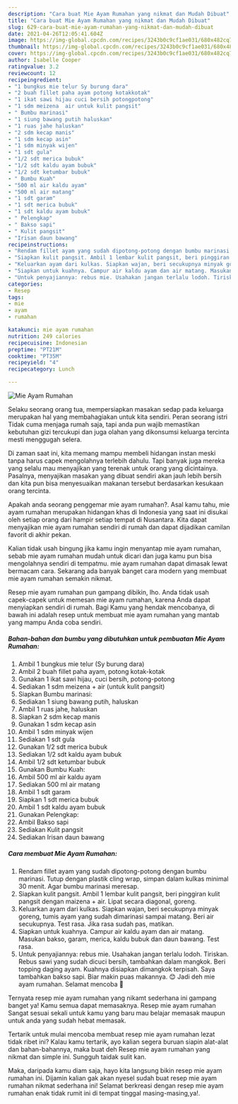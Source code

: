 ```yaml
---
description: "Cara buat Mie Ayam Rumahan yang nikmat dan Mudah Dibuat"
title: "Cara buat Mie Ayam Rumahan yang nikmat dan Mudah Dibuat"
slug: 629-cara-buat-mie-ayam-rumahan-yang-nikmat-dan-mudah-dibuat
date: 2021-04-26T12:05:41.604Z
image: https://img-global.cpcdn.com/recipes/3243b0c9cf1ae031/680x482cq70/mie-ayam-rumahan-foto-resep-utama.jpg
thumbnail: https://img-global.cpcdn.com/recipes/3243b0c9cf1ae031/680x482cq70/mie-ayam-rumahan-foto-resep-utama.jpg
cover: https://img-global.cpcdn.com/recipes/3243b0c9cf1ae031/680x482cq70/mie-ayam-rumahan-foto-resep-utama.jpg
author: Isabelle Cooper
ratingvalue: 3.2
reviewcount: 12
recipeingredient:
- "1 bungkus mie telur Sy burung dara"
- "2 buah fillet paha ayam potong kotakkotak"
- "1 ikat sawi hijau cuci bersih potongpotong"
- "1 sdm meizena  air untuk kulit pangsit"
- " Bumbu marinasi"
- "1 siung bawang putih haluskan"
- "1 ruas jahe haluskan"
- "2 sdm kecap manis"
- "1 sdm kecap asin"
- "1 sdm minyak wijen"
- "1 sdt gula"
- "1/2 sdt merica bubuk"
- "1/2 sdt kaldu ayam bubuk"
- "1/2 sdt ketumbar bubuk"
- " Bumbu Kuah"
- "500 ml air kaldu ayam"
- "500 ml air matang"
- "1 sdt garam"
- "1 sdt merica bubuk"
- "1 sdt kaldu ayam bubuk"
- " Pelengkap"
- " Bakso sapi"
- " Kulit pangsit"
- "Irisan daun bawang"
recipeinstructions:
- "Rendam fillet ayam yang sudah dipotong-potong dengan bumbu marinasi. Tutup dengan plastik cling wrap, simpan dalam kulkas minimal 30 menit. Agar bumbu marinasi meresap."
- "Siapkan kulit pangsit. Ambil 1 lembar kulit pangsit, beri pinggiran kulit pangsit dengan maizena + air. Lipat secara diagonal, goreng."
- "Keluarkan ayam dari kulkas. Siapkan wajan, beri secukupnya minyak goreng, tumis ayam yang sudah dimarinasi sampai matang. Beri air secukupnya. Test rasa. Jika rasa sudah pas, matikan."
- "Siapkan untuk kuahnya. Campur air kaldu ayam dan air matang. Masukan bakso, garam, merica, kaldu bubuk dan daun bawang. Test rasa."
- "Untuk penyajiannya: rebus mie. Usahakan jangan terlalu lodoh. Tiriskan. Rebus sawi yang sudah dicuci bersih, tambahkan dalam mangkok. Beri topping daging ayam. Kuahnya disiapkan dimangkok terpisah. Saya tambahkan bakso sapi. Biar makin puas makannya. 😊 Jadi deh mie ayam rumahan. Selamat mencoba 🙏"
categories:
- Resep
tags:
- mie
- ayam
- rumahan

katakunci: mie ayam rumahan 
nutrition: 249 calories
recipecuisine: Indonesian
preptime: "PT21M"
cooktime: "PT35M"
recipeyield: "4"
recipecategory: Lunch

---
```



![Mie Ayam Rumahan](https://img-global.cpcdn.com/recipes/3243b0c9cf1ae031/680x482cq70/mie-ayam-rumahan-foto-resep-utama.jpg)

Selaku seorang orang tua, mempersiapkan masakan sedap pada keluarga merupakan hal yang membahagiakan untuk kita sendiri. Peran seorang istri Tidak cuma menjaga rumah saja, tapi anda pun wajib memastikan kebutuhan gizi tercukupi dan juga olahan yang dikonsumsi keluarga tercinta mesti menggugah selera.

Di zaman  saat ini, kita memang mampu membeli hidangan instan meski tanpa harus capek mengolahnya terlebih dahulu. Tapi banyak juga mereka yang selalu mau menyajikan yang terenak untuk orang yang dicintainya. Pasalnya, menyajikan masakan yang dibuat sendiri akan jauh lebih bersih dan kita pun bisa menyesuaikan makanan tersebut berdasarkan kesukaan orang tercinta. 



Apakah anda seorang penggemar mie ayam rumahan?. Asal kamu tahu, mie ayam rumahan merupakan hidangan khas di Indonesia yang saat ini disukai oleh setiap orang dari hampir setiap tempat di Nusantara. Kita dapat menyajikan mie ayam rumahan sendiri di rumah dan dapat dijadikan camilan favorit di akhir pekan.

Kalian tidak usah bingung jika kamu ingin menyantap mie ayam rumahan, sebab mie ayam rumahan mudah untuk dicari dan juga kamu pun bisa mengolahnya sendiri di tempatmu. mie ayam rumahan dapat dimasak lewat bermacam cara. Sekarang ada banyak banget cara modern yang membuat mie ayam rumahan semakin nikmat.

Resep mie ayam rumahan pun gampang dibikin, lho. Anda tidak usah capek-capek untuk memesan mie ayam rumahan, karena Anda dapat menyiapkan sendiri di rumah. Bagi Kamu yang hendak mencobanya, di bawah ini adalah resep untuk membuat mie ayam rumahan yang mantab yang mampu Anda coba sendiri.

<!--inarticleads1-->

##### Bahan-bahan dan bumbu yang dibutuhkan untuk pembuatan Mie Ayam Rumahan:

1. Ambil 1 bungkus mie telur (Sy burung dara)
1. Ambil 2 buah fillet paha ayam, potong kotak-kotak
1. Gunakan 1 ikat sawi hijau, cuci bersih, potong-potong
1. Sediakan 1 sdm meizena + air (untuk kulit pangsit)
1. Siapkan  Bumbu marinasi:
1. Sediakan 1 siung bawang putih, haluskan
1. Ambil 1 ruas jahe, haluskan
1. Siapkan 2 sdm kecap manis
1. Gunakan 1 sdm kecap asin
1. Ambil 1 sdm minyak wijen
1. Sediakan 1 sdt gula
1. Gunakan 1/2 sdt merica bubuk
1. Sediakan 1/2 sdt kaldu ayam bubuk
1. Ambil 1/2 sdt ketumbar bubuk
1. Gunakan  Bumbu Kuah:
1. Ambil 500 ml air kaldu ayam
1. Sediakan 500 ml air matang
1. Ambil 1 sdt garam
1. Siapkan 1 sdt merica bubuk
1. Ambil 1 sdt kaldu ayam bubuk
1. Gunakan  Pelengkap:
1. Ambil  Bakso sapi
1. Sediakan  Kulit pangsit
1. Sediakan Irisan daun bawang




<!--inarticleads2-->

##### Cara membuat Mie Ayam Rumahan:

1. Rendam fillet ayam yang sudah dipotong-potong dengan bumbu marinasi. Tutup dengan plastik cling wrap, simpan dalam kulkas minimal 30 menit. Agar bumbu marinasi meresap.
1. Siapkan kulit pangsit. Ambil 1 lembar kulit pangsit, beri pinggiran kulit pangsit dengan maizena + air. Lipat secara diagonal, goreng.
1. Keluarkan ayam dari kulkas. Siapkan wajan, beri secukupnya minyak goreng, tumis ayam yang sudah dimarinasi sampai matang. Beri air secukupnya. Test rasa. Jika rasa sudah pas, matikan.
1. Siapkan untuk kuahnya. Campur air kaldu ayam dan air matang. Masukan bakso, garam, merica, kaldu bubuk dan daun bawang. Test rasa.
1. Untuk penyajiannya: rebus mie. Usahakan jangan terlalu lodoh. Tiriskan. Rebus sawi yang sudah dicuci bersih, tambahkan dalam mangkok. Beri topping daging ayam. Kuahnya disiapkan dimangkok terpisah. Saya tambahkan bakso sapi. Biar makin puas makannya. 😊 Jadi deh mie ayam rumahan. Selamat mencoba 🙏




Ternyata resep mie ayam rumahan yang nikamt sederhana ini gampang banget ya! Kamu semua dapat memasaknya. Resep mie ayam rumahan Sangat sesuai sekali untuk kamu yang baru mau belajar memasak maupun untuk anda yang sudah hebat memasak.

Tertarik untuk mulai mencoba membuat resep mie ayam rumahan lezat tidak ribet ini? Kalau kamu tertarik, ayo kalian segera buruan siapin alat-alat dan bahan-bahannya, maka buat deh Resep mie ayam rumahan yang nikmat dan simple ini. Sungguh taidak sulit kan. 

Maka, daripada kamu diam saja, hayo kita langsung bikin resep mie ayam rumahan ini. Dijamin kalian gak akan nyesel sudah buat resep mie ayam rumahan nikmat sederhana ini! Selamat berkreasi dengan resep mie ayam rumahan enak tidak rumit ini di tempat tinggal masing-masing,ya!.

